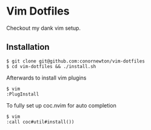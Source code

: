 # Vim Dotfiles

Checkout my dank vim setup.

## Installation

```
$ git clone git@github.com:conornewton/vim-dotfiles
$ cd vim-dotfiles && ./install.sh
```

Afterwards to install vim plugins

```
$ vim
:PlugInstall
```
To fully set up coc.nvim for auto completion

```
$ vim
:call coc#util#install())
```

